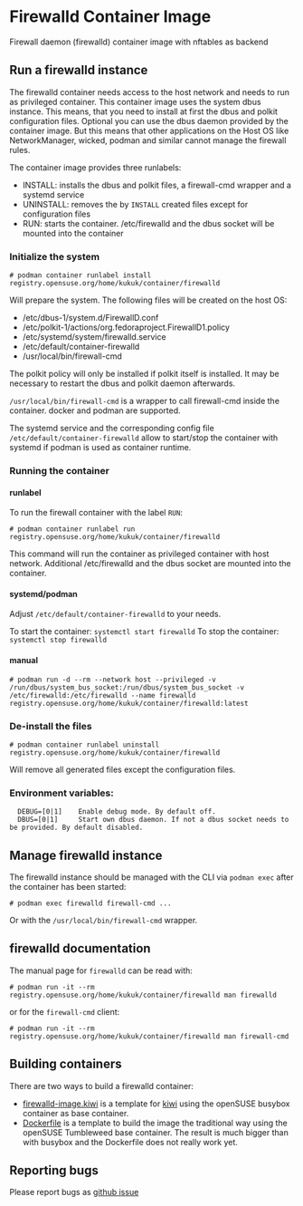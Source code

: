 # Firewalld Container Image

Firewall daemon (firewalld) container image with nftables as backend

## Run a firewalld instance

The firewalld container needs access to the host network and needs to run as
privileged container.
This container image uses the system dbus instance. This means, that you
need to install at first the dbus and polkit configuration files.
Optional you can use the dbus daemon provided by the container image. But this
means that other applications on the Host OS like NetworkManager, wicked,
podman and similar cannot manage the firewall rules.

The container image provides three runlabels:

* INSTALL: installs the dbus and polkit files, a firewall-cmd wrapper and a systemd service
* UNINSTALL: removes the by `INSTALL` created files except for configuration files
* RUN: starts the container. /etc/firewalld and the dbus socket will be mounted into the container


### Initialize the system

```
# podman container runlabel install registry.opensuse.org/home/kukuk/container/firewalld
```

Will prepare the system. The following files will be created on the host OS:
* /etc/dbus-1/system.d/FirewallD.conf
* /etc/polkit-1/actions/org.fedoraproject.FirewallD1.policy
* /etc/systemd/system/firewalld.service
* /etc/default/container-firewalld
* /usr/local/bin/firewall-cmd

The polkit policy will only be installed if polkit itself is installed. It may
be necessary to restart the dbus and polkit daemon afterwards.

`/usr/local/bin/firewall-cmd` is a wrapper to call firewall-cmd inside the
container. docker and podman are supported.

The systemd service and the corresponding config file
`/etc/default/container-firewalld` allow to start/stop the container with
systemd if podman is used as container runtime.

### Running the container

#### runlabel

To run the firewall container with the label `RUN`:

```
# podman container runlabel run registry.opensuse.org/home/kukuk/container/firewalld
```

This command will run the container as privileged container with host
network. Additional /etc/firewalld and the dbus socket are mounted into the container.

#### systemd/podman

Adjust `/etc/default/container-firewalld` to your needs.

To start the container: `systemctl start firewalld`
To stop the container: `systemctl stop firewalld`

#### manual

```
# podman run -d --rm --network host --privileged -v /run/dbus/system_bus_socket:/run/dbus/system_bus_socket -v /etc/firewalld:/etc/firewalld --name firewalld registry.opensuse.org/home/kukuk/container/firewalld:latest
```

### De-install the files

```
# podman container runlabel uninstall registry.opensuse.org/home/kukuk/container/firewalld
```

Will remove all generated files except the configuration files.

### Environment variables:
```
  DEBUG=[0|1]    Enable debug mode. By default off.
  DBUS=[0|1]     Start own dbus daemon. If not a dbus socket needs to be provided. By default disabled.
```

## Manage firewalld instance

The firewalld instance should be managed with the CLI via `podman exec`
after the container has been started:

```
# podman exec firewalld firewall-cmd ...
```

Or with the `/usr/local/bin/firewall-cmd` wrapper.

## firewalld documentation

The manual page for `firewalld` can be read with:

```
# podman run -it --rm registry.opensuse.org/home/kukuk/container/firewalld man firewalld
```

or for the `firewall-cmd` client:

```
# podman run -it --rm registry.opensuse.org/home/kukuk/container/firewalld man firewall-cmd
```

## Building containers

There are two ways to build a firewalld container:

* [firewalld-image.kiwi](firewalld-image.kiwi) is a template for [kiwi](https://github.com/OSInside/kiwi) using the openSUSE busybox container as base container.
* [Dockerfile](Dockerfile) is a template to build the image the traditional way using the openSUSE Tumbleweed base container. The result is much bigger than with busybox and the Dockerfile does not really work yet.

## Reporting bugs

Please report bugs as [github issue](https://github.com/thkukuk/firewalld-container/issues)
